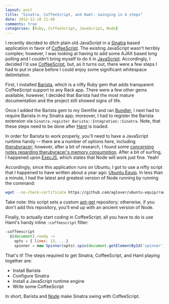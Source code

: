 ```yaml
---
layout: post
title: "Sinatra, CoffeeScript, and Haml: swinging in 4 steps"
date: 2012-12-10 21:49
comments: true
categories: [Ruby, CoffeeScript, JavaScript, Node]
---
```


I recently decided to ditch plain old JavaScript in a [Sinatra](http://www.sinatrarb.com/) based application in favor of [CoffeeScript](http://coffeescript.org/). The existing JavaScript wasn't terribly complex; however, I was looking at having to add some AJAX based long polling and I couldn't bring myself to do it in [JavaScript](http://www.ibm.com/developerworks/java/library/j-javadev2-18/index.html). Accordingly, I decided I'd use [CoffeeScript](http://www.ibm.com/developerworks/web/library/j-coffeescript/index.html), but, as it turns out, there were a few steps I had to put in place before I could enjoy some significant whitespace delimitation. 

First, I installed [Barista](https://github.com/Sutto/barista), which is a nifty Ruby gem that adds transparent CoffeeScript support to any Rack app. There were a few other gems available, however, I decided that Barista had the most mature documentation and the project still showed signs of life. 

Once I added the Barista gem to my Gemfile and ran [Bundler](http://gembundler.com/), I next had to require Barista in my Sinatra app; moreover, I had to register the Barista extension via `Sinatra.register Barista::Integration::Sinatra`. Note, that these steps need to be done after [Haml](http://haml.info/) is loaded. 

In order for Barista to work properly, you'll need to have a JavaScript runtime handy -- there are a number of options here, including [therubyracer](https://github.com/cowboyd/therubyracer); however, after a bit of research, I found some [concerning notes regarding therubyracer's memory consumption](http://stackoverflow.com/questions/6282307/execjs-and-could-not-find-a-javascript-runtime). After a bit of surfing, I happened upon [ExecJS](https://github.com/sstephenson/execjs), which states that Node will work just fine. Yeah! 

Accordingly, since this application runs on Ubuntu, I got to use a nifty script that I happened to have written about a year ago: [Ubuntu Equip](https://github.com/aglover/ubuntu-equip). In less than a minute, I had the latest and greatest version of Node running by running the command:

``` bash script for install Node on Ubuntu
wget --no-check-certificate https://github.com/aglover/ubuntu-equip/raw/master/equip_node.sh && bash equip_node.sh
```

Take note: this script sets a custom [apt-get](http://en.wikipedia.org/wiki/Advanced_Packaging_Tool) repository; otherwise, if you don't add this repository, you'll end up with an ancient version of Node. 

Finally, to actually start coding in CoffeeScript, all you have to do is use Haml's handy inline `:coffeescript` filter:

``` javascript CoffeeScript spinner
:coffeescript
  $(document).ready ->
    opts = { lines: 13, ...}
    spinner = new Spinner(opts).spin(document.getElementById('spinner'))
``` 

That's it! The steps required to get Sinatra, CoffeeScript, and Haml playing together are:

- Install Barista
- Configure Sinatra
- Install a JavaScript runtime engine
- Write some CoffeeScript

In short, Barista and [Node](http://www.ibm.com/developerworks/java/library/j-nodejs/) make Sinatra swing with CoffeeScript. 